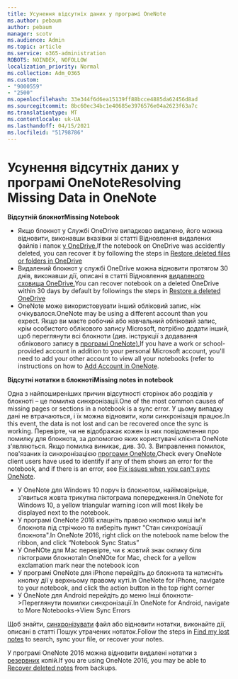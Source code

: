 ```yaml
---
title: Усунення відсутніх даних у програмі OneNote
ms.author: pebaum
author: pebaum
manager: scotv
ms.audience: Admin
ms.topic: article
ms.service: o365-administration
ROBOTS: NOINDEX, NOFOLLOW
localization_priority: Normal
ms.collection: Adm_O365
ms.custom:
- "9000559"
- "2500"
ms.openlocfilehash: 33e344f6d6ea15139ff88bcce4885da62456d8ad
ms.sourcegitcommit: 8bc60ec34bc1e40685e3976576e04a2623f63a7c
ms.translationtype: MT
ms.contentlocale: uk-UA
ms.lasthandoff: 04/15/2021
ms.locfileid: "51798786"
---
```

# <a name="resolving-missing-data-in-onenote"></a><span data-ttu-id="75481-102">Усунення відсутніх даних у програмі OneNote</span><span class="sxs-lookup"><span data-stu-id="75481-102">Resolving Missing Data in OneNote</span></span>

<span data-ttu-id="75481-103">**Відсутній блокнот**</span><span class="sxs-lookup"><span data-stu-id="75481-103">**Missing Notebook**</span></span>

- <span data-ttu-id="75481-104">Якщо блокнот у Службі OneDrive випадково видалено, його можна відновити, виконавши вказівки зі статті Відновлення видалених файлів і папок [у OneDrive.](https://support.office.com/article/949ada80-0026-4db3-a953-c99083e6a84f)</span><span class="sxs-lookup"><span data-stu-id="75481-104">If the notebook on OneDrive was accidently deleted, you can recover it by following the steps in [Restore deleted files or folders in OneDrive](https://support.office.com/article/949ada80-0026-4db3-a953-c99083e6a84f)</span></span>
- <span data-ttu-id="75481-105">Видалений блокнот у службі OneDrive можна відновити протягом 30 днів, виконавши дії, описані в статті Відновлення [видаленого сховища OneDrive.](https://docs.microsoft.com/onedrive/restore-deleted-onedrive)</span><span class="sxs-lookup"><span data-stu-id="75481-105">You can recover notebook on a deleted OneDrive within 30 days by default by followings the steps in [Restore a deleted OneDrive](https://docs.microsoft.com/onedrive/restore-deleted-onedrive)</span></span>
- <span data-ttu-id="75481-106">OneNote може використовувати інший обліковий запис, ніж очікувалося.</span><span class="sxs-lookup"><span data-stu-id="75481-106">OneNote may be using a different account than you expect.</span></span> <span data-ttu-id="75481-107">Якщо ви маєте робочий або навчальний обліковий запис, крім особистого облікового запису Microsoft, потрібно додати інший, щоб переглянути всі блокноти (див. інструкції з додавання облікового запису в [програмі OneNote).](https://support.office.com/article/5afff855-54ee-47e4-a773-db048d4ac299)</span><span class="sxs-lookup"><span data-stu-id="75481-107">If you have a work or school-provided account in addition to your personal Microsoft account, you'll need to add your other account to view all your notebooks (refer to instructions on how to [Add Account in OneNote](https://support.office.com/article/5afff855-54ee-47e4-a773-db048d4ac299).</span></span>

<span data-ttu-id="75481-108">**Відсутні нотатки в блокноті**</span><span class="sxs-lookup"><span data-stu-id="75481-108">**Missing notes in notebook**</span></span>

<span data-ttu-id="75481-109">Одна з найпоширеніших причин відсутності сторінок або розділів у блокноті – це помилка синхронізації.</span><span class="sxs-lookup"><span data-stu-id="75481-109">One of the most common causes of missing pages or sections in a notebook is a sync error.</span></span> <span data-ttu-id="75481-110">У цьому випадку дані не втрачаються, і їх можна відновити, коли синхронізація працює.</span><span class="sxs-lookup"><span data-stu-id="75481-110">In this event, the data is not lost and can be recovered once the sync is working.</span></span> <span data-ttu-id="75481-111">Перевірте, чи не відображає кожен із них повідомлення про помилку для блокнота, за допомогою яких користувачі клієнта OneNote з'являються. Якщо помилка виникає, див. 30. 3. Виправлення помилок, пов'язаних із синхронізацією [програми OneNote.](https://support.office.com/article/299495ef-66d1-448f-90c1-b785a6968d45)</span><span class="sxs-lookup"><span data-stu-id="75481-111">Check every OneNote client users have used to identify if any of them shows an error for the notebook, and if there is an error, see [Fix issues when you can't sync OneNote](https://support.office.com/article/299495ef-66d1-448f-90c1-b785a6968d45).</span></span>

- <span data-ttu-id="75481-112">У OneNote для Windows 10 поруч із блокнотом, найімовірніше, з'явиться жовта трикутна піктограма попередження.</span><span class="sxs-lookup"><span data-stu-id="75481-112">In OneNote for Windows 10, a yellow triangular warning icon will most likely be displayed next to the notebook.</span></span>
- <span data-ttu-id="75481-113">У програмі OneNote 2016 клацніть правою кнопкою миші ім'я блокнота під стрічкою та виберіть пункт "Стан синхронізації блокнота".</span><span class="sxs-lookup"><span data-stu-id="75481-113">In OneNote 2016, right click on the notebook name below the ribbon, and click “Notebook Sync Status”</span></span>
- <span data-ttu-id="75481-114">У OneNOte для Mac перевірте, чи є жовтий знак оклику біля піктограми блокнота</span><span class="sxs-lookup"><span data-stu-id="75481-114">In OneNOte for Mac, check for a yellow exclamation mark near the notebook icon</span></span>
- <span data-ttu-id="75481-115">У програмі OneNote для iPhone перейдіть до блокнота та натисніть кнопку дії у верхньому правому куті.</span><span class="sxs-lookup"><span data-stu-id="75481-115">In OneNote for iPhone, navigate to your notebook, and click the action button in the top right corner</span></span>
- <span data-ttu-id="75481-116">У OneNote для Android перейдіть до меню Інші блокноти->Переглянути помилки синхронізації.</span><span class="sxs-lookup"><span data-stu-id="75481-116">In OneNote for Android, navigate to More Notebooks->View Sync Errors</span></span>

<span data-ttu-id="75481-117">Щоб знайти, [синхронізувати](https://support.office.com/article/32cb2bd7-afe7-44d2-a711-398a88421287) файл або відновити нотатки, виконайте дії, описані в статті Пошук утрачених нотаток.</span><span class="sxs-lookup"><span data-stu-id="75481-117">Follow the steps in [Find my lost notes](https://support.office.com/article/32cb2bd7-afe7-44d2-a711-398a88421287) to search, sync your file, or recover your notes.</span></span>

<span data-ttu-id="75481-118">У програмі OneNote 2016 можна відновити видалені нотатки з [резервних](https://support.office.com/article/32ed1036-74fd-4c21-bc28-033a486e6b14) копій.</span><span class="sxs-lookup"><span data-stu-id="75481-118">If you are using OneNote 2016, you may be able to [Recover deleted notes](https://support.office.com/article/32ed1036-74fd-4c21-bc28-033a486e6b14) from backups.</span></span>